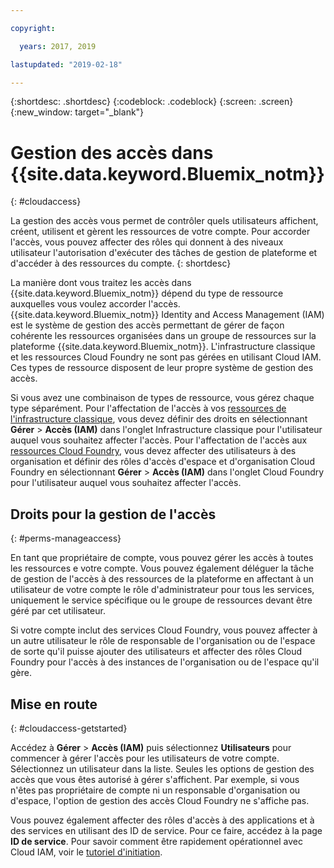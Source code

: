 ```yaml
---

copyright:

  years: 2017, 2019

lastupdated: "2019-02-18"

---
```


{:shortdesc: .shortdesc}
{:codeblock: .codeblock}
{:screen: .screen}
{:new_window: target="_blank"}

# Gestion des accès dans {{site.data.keyword.Bluemix_notm}}
{: #cloudaccess}

La gestion des accès vous permet de contrôler quels utilisateurs affichent, créent, utilisent et gèrent les ressources de votre compte. Pour accorder l'accès, vous pouvez affecter des rôles qui donnent à des niveaux utilisateur l'autorisation d'exécuter des tâches de gestion de plateforme et d'accéder à des ressources du compte.
{: shortdesc}

La manière dont vous traitez les accès dans {{site.data.keyword.Bluemix_notm}} dépend du type de ressource auxquelles vous voulez accorder l'accès. {{site.data.keyword.Bluemix_notm}} Identity and Access Management (IAM) est le système de gestion des accès permettant de gérer de façon cohérente les ressources organisées dans un groupe de ressources sur la plateforme {{site.data.keyword.Bluemix_notm}}. L'infrastructure classique et les ressources Cloud Foundry ne sont pas gérées en utilisant Cloud IAM. Ces types de ressource disposent de leur propre système de gestion des accès. 

Si vous avez une combinaison de types de ressource, vous gérez chaque type séparément. Pour l'affectation de l'accès à vos [ressources de l'infrastructure classique](/docs/iam/infrastructureaccess.html#infrapermission), vous devez définir des droits en sélectionnant **Gérer** > **Accès (IAM)** dans l'onglet Infrastructure classique pour l'utilisateur auquel vous souhaitez affecter l'accès. Pour l'affectation de l'accès aux [ressources Cloud Foundry](/docs/iam/cfaccess.html#cfaccess), vous devez affecter des utilisateurs à des organisation et définir des rôles d'accès d'espace et d'organisation Cloud Foundry en sélectionnant **Gérer** > **Accès (IAM)** dans l'onglet Cloud Foundry pour l'utilisateur auquel vous souhaitez affecter l'accès.

## Droits pour la gestion de l'accès
{: #perms-manageaccess}

En tant que propriétaire de compte, vous pouvez gérer les accès à toutes les ressources e votre compte. Vous pouvez également déléguer la tâche de gestion de l'accès à des ressources de la plateforme en affectant à un utilisateur de votre compte le rôle d'administrateur pour tous les services, uniquement le service spécifique ou le groupe de ressources devant être géré par cet utilisateur.

Si votre compte inclut des services Cloud Foundry, vous pouvez affecter à un autre utilisateur le rôle de responsable de l'organisation ou de l'espace de sorte qu'il puisse ajouter des utilisateurs et affecter des rôles Cloud Foundry pour l'accès à des instances de l'organisation ou de l'espace qu'il gère.


## Mise en route
{: #cloudaccess-getstarted}

Accédez à **Gérer** &gt; **Accès (IAM)** puis sélectionnez **Utilisateurs** pour commencer à gérer l'accès pour les utilisateurs de votre compte. Sélectionnez un utilisateur dans la liste. Seules les options de gestion des accès que vous êtes autorisé à gérer s'affichent. Par exemple, si vous n'êtes pas propriétaire de compte ni un responsable d'organisation ou d'espace, l'option de gestion des accès Cloud Foundry ne s'affiche pas.

Vous pouvez également affecter des rôles d'accès à des applications et à des services en utilisant des ID de service. Pour ce faire, accédez à la page **ID de service**. Pour savoir comment être rapidement opérationnel avec Cloud IAM, voir le [tutoriel d'initiation](/docs/iam/quickstart.html#getstarted).
